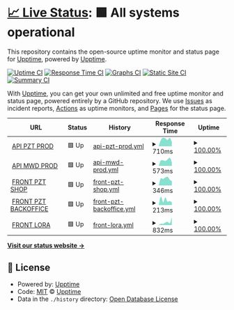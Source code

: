 # [📈 Live Status](https://upptime.github.io/upptime): <!--live status--> **🟩 All systems operational**

This repository contains the open-source uptime monitor and status page for [Upptime](https://upptime.js.org), powered by [Upptime](https://github.com/upptime/upptime).

[![Uptime CI](https://github.com/spectaA/uptime-test/workflows/Uptime%20CI/badge.svg)](https://github.com/spectaA/uptime-test/actions?query=workflow%3A%22Uptime+CI%22)
[![Response Time CI](https://github.com/spectaA/uptime-test/workflows/Response%20Time%20CI/badge.svg)](https://github.com/spectaA/uptime-test/actions?query=workflow%3A%22Response+Time+CI%22)
[![Graphs CI](https://github.com/spectaA/uptime-test/workflows/Graphs%20CI/badge.svg)](https://github.com/spectaA/uptime-test/actions?query=workflow%3A%22Graphs+CI%22)
[![Static Site CI](https://github.com/spectaA/uptime-test/workflows/Static%20Site%20CI/badge.svg)](https://github.com/spectaA/uptime-test/actions?query=workflow%3A%22Static+Site+CI%22)
[![Summary CI](https://github.com/spectaA/uptime-test/workflows/Summary%20CI/badge.svg)](https://github.com/spectaA/uptime-test/actions?query=workflow%3A%22Summary+CI%22)

With [Upptime](https://upptime.js.org), you can get your own unlimited and free uptime monitor and status page, powered entirely by a GitHub repository. We use [Issues](https://github.com/upptime/upptime/issues) as incident reports, [Actions](https://github.com/spectaA/uptime-test/actions) as uptime monitors, and [Pages](https://upptime.github.io/upptime) for the status page.

<!--start: status pages-->
<!-- This summary is generated by Upptime (https://github.com/upptime/upptime) -->
<!-- Do not edit this manually, your changes will be overwritten -->
<!-- prettier-ignore -->
| URL | Status | History | Response Time | Uptime |
| --- | ------ | ------- | ------------- | ------ |
| <img alt="" src="https://favicons.githubusercontent.com/prod-pzt.mokapis.com" height="13"> [API PZT PROD](https://prod-pzt.mokapis.com/api/info) | 🟩 Up | [api-pzt-prod.yml](https://github.com/spectaA/uptime-test/commits/HEAD/history/api-pzt-prod.yml) | <details><summary><img alt="Response time graph" src="./graphs/api-pzt-prod/response-time-week.png" height="20"> 710ms</summary><br><a href="https://spectaA.github.io/uptime-test/history/api-pzt-prod"><img alt="Response time 710" src="https://img.shields.io/endpoint?url=https%3A%2F%2Fraw.githubusercontent.com%2FspectaA%2Fuptime-test%2FHEAD%2Fapi%2Fapi-pzt-prod%2Fresponse-time.json"></a><br><a href="https://spectaA.github.io/uptime-test/history/api-pzt-prod"><img alt="24-hour response time 413" src="https://img.shields.io/endpoint?url=https%3A%2F%2Fraw.githubusercontent.com%2FspectaA%2Fuptime-test%2FHEAD%2Fapi%2Fapi-pzt-prod%2Fresponse-time-day.json"></a><br><a href="https://spectaA.github.io/uptime-test/history/api-pzt-prod"><img alt="7-day response time 710" src="https://img.shields.io/endpoint?url=https%3A%2F%2Fraw.githubusercontent.com%2FspectaA%2Fuptime-test%2FHEAD%2Fapi%2Fapi-pzt-prod%2Fresponse-time-week.json"></a><br><a href="https://spectaA.github.io/uptime-test/history/api-pzt-prod"><img alt="30-day response time 710" src="https://img.shields.io/endpoint?url=https%3A%2F%2Fraw.githubusercontent.com%2FspectaA%2Fuptime-test%2FHEAD%2Fapi%2Fapi-pzt-prod%2Fresponse-time-month.json"></a><br><a href="https://spectaA.github.io/uptime-test/history/api-pzt-prod"><img alt="1-year response time 710" src="https://img.shields.io/endpoint?url=https%3A%2F%2Fraw.githubusercontent.com%2FspectaA%2Fuptime-test%2FHEAD%2Fapi%2Fapi-pzt-prod%2Fresponse-time-year.json"></a></details> | <details><summary><a href="https://spectaA.github.io/uptime-test/history/api-pzt-prod">100.00%</a></summary><a href="https://spectaA.github.io/uptime-test/history/api-pzt-prod"><img alt="All-time uptime 100.00%" src="https://img.shields.io/endpoint?url=https%3A%2F%2Fraw.githubusercontent.com%2FspectaA%2Fuptime-test%2FHEAD%2Fapi%2Fapi-pzt-prod%2Fuptime.json"></a><br><a href="https://spectaA.github.io/uptime-test/history/api-pzt-prod"><img alt="24-hour uptime 100.00%" src="https://img.shields.io/endpoint?url=https%3A%2F%2Fraw.githubusercontent.com%2FspectaA%2Fuptime-test%2FHEAD%2Fapi%2Fapi-pzt-prod%2Fuptime-day.json"></a><br><a href="https://spectaA.github.io/uptime-test/history/api-pzt-prod"><img alt="7-day uptime 100.00%" src="https://img.shields.io/endpoint?url=https%3A%2F%2Fraw.githubusercontent.com%2FspectaA%2Fuptime-test%2FHEAD%2Fapi%2Fapi-pzt-prod%2Fuptime-week.json"></a><br><a href="https://spectaA.github.io/uptime-test/history/api-pzt-prod"><img alt="30-day uptime 100.00%" src="https://img.shields.io/endpoint?url=https%3A%2F%2Fraw.githubusercontent.com%2FspectaA%2Fuptime-test%2FHEAD%2Fapi%2Fapi-pzt-prod%2Fuptime-month.json"></a><br><a href="https://spectaA.github.io/uptime-test/history/api-pzt-prod"><img alt="1-year uptime 100.00%" src="https://img.shields.io/endpoint?url=https%3A%2F%2Fraw.githubusercontent.com%2FspectaA%2Fuptime-test%2FHEAD%2Fapi%2Fapi-pzt-prod%2Fuptime-year.json"></a></details>
| <img alt="" src="https://favicons.githubusercontent.com/prod-mwd.mokapis.com" height="13"> [API MWD PROD](https://prod-mwd.mokapis.com/api/info) | 🟩 Up | [api-mwd-prod.yml](https://github.com/spectaA/uptime-test/commits/HEAD/history/api-mwd-prod.yml) | <details><summary><img alt="Response time graph" src="./graphs/api-mwd-prod/response-time-week.png" height="20"> 573ms</summary><br><a href="https://spectaA.github.io/uptime-test/history/api-mwd-prod"><img alt="Response time 573" src="https://img.shields.io/endpoint?url=https%3A%2F%2Fraw.githubusercontent.com%2FspectaA%2Fuptime-test%2FHEAD%2Fapi%2Fapi-mwd-prod%2Fresponse-time.json"></a><br><a href="https://spectaA.github.io/uptime-test/history/api-mwd-prod"><img alt="24-hour response time 336" src="https://img.shields.io/endpoint?url=https%3A%2F%2Fraw.githubusercontent.com%2FspectaA%2Fuptime-test%2FHEAD%2Fapi%2Fapi-mwd-prod%2Fresponse-time-day.json"></a><br><a href="https://spectaA.github.io/uptime-test/history/api-mwd-prod"><img alt="7-day response time 573" src="https://img.shields.io/endpoint?url=https%3A%2F%2Fraw.githubusercontent.com%2FspectaA%2Fuptime-test%2FHEAD%2Fapi%2Fapi-mwd-prod%2Fresponse-time-week.json"></a><br><a href="https://spectaA.github.io/uptime-test/history/api-mwd-prod"><img alt="30-day response time 573" src="https://img.shields.io/endpoint?url=https%3A%2F%2Fraw.githubusercontent.com%2FspectaA%2Fuptime-test%2FHEAD%2Fapi%2Fapi-mwd-prod%2Fresponse-time-month.json"></a><br><a href="https://spectaA.github.io/uptime-test/history/api-mwd-prod"><img alt="1-year response time 573" src="https://img.shields.io/endpoint?url=https%3A%2F%2Fraw.githubusercontent.com%2FspectaA%2Fuptime-test%2FHEAD%2Fapi%2Fapi-mwd-prod%2Fresponse-time-year.json"></a></details> | <details><summary><a href="https://spectaA.github.io/uptime-test/history/api-mwd-prod">100.00%</a></summary><a href="https://spectaA.github.io/uptime-test/history/api-mwd-prod"><img alt="All-time uptime 100.00%" src="https://img.shields.io/endpoint?url=https%3A%2F%2Fraw.githubusercontent.com%2FspectaA%2Fuptime-test%2FHEAD%2Fapi%2Fapi-mwd-prod%2Fuptime.json"></a><br><a href="https://spectaA.github.io/uptime-test/history/api-mwd-prod"><img alt="24-hour uptime 100.00%" src="https://img.shields.io/endpoint?url=https%3A%2F%2Fraw.githubusercontent.com%2FspectaA%2Fuptime-test%2FHEAD%2Fapi%2Fapi-mwd-prod%2Fuptime-day.json"></a><br><a href="https://spectaA.github.io/uptime-test/history/api-mwd-prod"><img alt="7-day uptime 100.00%" src="https://img.shields.io/endpoint?url=https%3A%2F%2Fraw.githubusercontent.com%2FspectaA%2Fuptime-test%2FHEAD%2Fapi%2Fapi-mwd-prod%2Fuptime-week.json"></a><br><a href="https://spectaA.github.io/uptime-test/history/api-mwd-prod"><img alt="30-day uptime 100.00%" src="https://img.shields.io/endpoint?url=https%3A%2F%2Fraw.githubusercontent.com%2FspectaA%2Fuptime-test%2FHEAD%2Fapi%2Fapi-mwd-prod%2Fuptime-month.json"></a><br><a href="https://spectaA.github.io/uptime-test/history/api-mwd-prod"><img alt="1-year uptime 100.00%" src="https://img.shields.io/endpoint?url=https%3A%2F%2Fraw.githubusercontent.com%2FspectaA%2Fuptime-test%2FHEAD%2Fapi%2Fapi-mwd-prod%2Fuptime-year.json"></a></details>
| <img alt="" src="https://favicons.githubusercontent.com/www.pizzattitude.com" height="13"> [FRONT PZT SHOP](https://www.pizzattitude.com) | 🟩 Up | [front-pzt-shop.yml](https://github.com/spectaA/uptime-test/commits/HEAD/history/front-pzt-shop.yml) | <details><summary><img alt="Response time graph" src="./graphs/front-pzt-shop/response-time-week.png" height="20"> 346ms</summary><br><a href="https://spectaA.github.io/uptime-test/history/front-pzt-shop"><img alt="Response time 346" src="https://img.shields.io/endpoint?url=https%3A%2F%2Fraw.githubusercontent.com%2FspectaA%2Fuptime-test%2FHEAD%2Fapi%2Ffront-pzt-shop%2Fresponse-time.json"></a><br><a href="https://spectaA.github.io/uptime-test/history/front-pzt-shop"><img alt="24-hour response time 227" src="https://img.shields.io/endpoint?url=https%3A%2F%2Fraw.githubusercontent.com%2FspectaA%2Fuptime-test%2FHEAD%2Fapi%2Ffront-pzt-shop%2Fresponse-time-day.json"></a><br><a href="https://spectaA.github.io/uptime-test/history/front-pzt-shop"><img alt="7-day response time 346" src="https://img.shields.io/endpoint?url=https%3A%2F%2Fraw.githubusercontent.com%2FspectaA%2Fuptime-test%2FHEAD%2Fapi%2Ffront-pzt-shop%2Fresponse-time-week.json"></a><br><a href="https://spectaA.github.io/uptime-test/history/front-pzt-shop"><img alt="30-day response time 346" src="https://img.shields.io/endpoint?url=https%3A%2F%2Fraw.githubusercontent.com%2FspectaA%2Fuptime-test%2FHEAD%2Fapi%2Ffront-pzt-shop%2Fresponse-time-month.json"></a><br><a href="https://spectaA.github.io/uptime-test/history/front-pzt-shop"><img alt="1-year response time 346" src="https://img.shields.io/endpoint?url=https%3A%2F%2Fraw.githubusercontent.com%2FspectaA%2Fuptime-test%2FHEAD%2Fapi%2Ffront-pzt-shop%2Fresponse-time-year.json"></a></details> | <details><summary><a href="https://spectaA.github.io/uptime-test/history/front-pzt-shop">100.00%</a></summary><a href="https://spectaA.github.io/uptime-test/history/front-pzt-shop"><img alt="All-time uptime 100.00%" src="https://img.shields.io/endpoint?url=https%3A%2F%2Fraw.githubusercontent.com%2FspectaA%2Fuptime-test%2FHEAD%2Fapi%2Ffront-pzt-shop%2Fuptime.json"></a><br><a href="https://spectaA.github.io/uptime-test/history/front-pzt-shop"><img alt="24-hour uptime 100.00%" src="https://img.shields.io/endpoint?url=https%3A%2F%2Fraw.githubusercontent.com%2FspectaA%2Fuptime-test%2FHEAD%2Fapi%2Ffront-pzt-shop%2Fuptime-day.json"></a><br><a href="https://spectaA.github.io/uptime-test/history/front-pzt-shop"><img alt="7-day uptime 100.00%" src="https://img.shields.io/endpoint?url=https%3A%2F%2Fraw.githubusercontent.com%2FspectaA%2Fuptime-test%2FHEAD%2Fapi%2Ffront-pzt-shop%2Fuptime-week.json"></a><br><a href="https://spectaA.github.io/uptime-test/history/front-pzt-shop"><img alt="30-day uptime 100.00%" src="https://img.shields.io/endpoint?url=https%3A%2F%2Fraw.githubusercontent.com%2FspectaA%2Fuptime-test%2FHEAD%2Fapi%2Ffront-pzt-shop%2Fuptime-month.json"></a><br><a href="https://spectaA.github.io/uptime-test/history/front-pzt-shop"><img alt="1-year uptime 100.00%" src="https://img.shields.io/endpoint?url=https%3A%2F%2Fraw.githubusercontent.com%2FspectaA%2Fuptime-test%2FHEAD%2Fapi%2Ffront-pzt-shop%2Fuptime-year.json"></a></details>
| <img alt="" src="https://favicons.githubusercontent.com/admin.pizzattitude.com" height="13"> [FRONT PZT BACKOFFICE](https://admin.pizzattitude.com) | 🟩 Up | [front-pzt-backoffice.yml](https://github.com/spectaA/uptime-test/commits/HEAD/history/front-pzt-backoffice.yml) | <details><summary><img alt="Response time graph" src="./graphs/front-pzt-backoffice/response-time-week.png" height="20"> 213ms</summary><br><a href="https://spectaA.github.io/uptime-test/history/front-pzt-backoffice"><img alt="Response time 213" src="https://img.shields.io/endpoint?url=https%3A%2F%2Fraw.githubusercontent.com%2FspectaA%2Fuptime-test%2FHEAD%2Fapi%2Ffront-pzt-backoffice%2Fresponse-time.json"></a><br><a href="https://spectaA.github.io/uptime-test/history/front-pzt-backoffice"><img alt="24-hour response time 120" src="https://img.shields.io/endpoint?url=https%3A%2F%2Fraw.githubusercontent.com%2FspectaA%2Fuptime-test%2FHEAD%2Fapi%2Ffront-pzt-backoffice%2Fresponse-time-day.json"></a><br><a href="https://spectaA.github.io/uptime-test/history/front-pzt-backoffice"><img alt="7-day response time 213" src="https://img.shields.io/endpoint?url=https%3A%2F%2Fraw.githubusercontent.com%2FspectaA%2Fuptime-test%2FHEAD%2Fapi%2Ffront-pzt-backoffice%2Fresponse-time-week.json"></a><br><a href="https://spectaA.github.io/uptime-test/history/front-pzt-backoffice"><img alt="30-day response time 213" src="https://img.shields.io/endpoint?url=https%3A%2F%2Fraw.githubusercontent.com%2FspectaA%2Fuptime-test%2FHEAD%2Fapi%2Ffront-pzt-backoffice%2Fresponse-time-month.json"></a><br><a href="https://spectaA.github.io/uptime-test/history/front-pzt-backoffice"><img alt="1-year response time 213" src="https://img.shields.io/endpoint?url=https%3A%2F%2Fraw.githubusercontent.com%2FspectaA%2Fuptime-test%2FHEAD%2Fapi%2Ffront-pzt-backoffice%2Fresponse-time-year.json"></a></details> | <details><summary><a href="https://spectaA.github.io/uptime-test/history/front-pzt-backoffice">100.00%</a></summary><a href="https://spectaA.github.io/uptime-test/history/front-pzt-backoffice"><img alt="All-time uptime 100.00%" src="https://img.shields.io/endpoint?url=https%3A%2F%2Fraw.githubusercontent.com%2FspectaA%2Fuptime-test%2FHEAD%2Fapi%2Ffront-pzt-backoffice%2Fuptime.json"></a><br><a href="https://spectaA.github.io/uptime-test/history/front-pzt-backoffice"><img alt="24-hour uptime 100.00%" src="https://img.shields.io/endpoint?url=https%3A%2F%2Fraw.githubusercontent.com%2FspectaA%2Fuptime-test%2FHEAD%2Fapi%2Ffront-pzt-backoffice%2Fuptime-day.json"></a><br><a href="https://spectaA.github.io/uptime-test/history/front-pzt-backoffice"><img alt="7-day uptime 100.00%" src="https://img.shields.io/endpoint?url=https%3A%2F%2Fraw.githubusercontent.com%2FspectaA%2Fuptime-test%2FHEAD%2Fapi%2Ffront-pzt-backoffice%2Fuptime-week.json"></a><br><a href="https://spectaA.github.io/uptime-test/history/front-pzt-backoffice"><img alt="30-day uptime 100.00%" src="https://img.shields.io/endpoint?url=https%3A%2F%2Fraw.githubusercontent.com%2FspectaA%2Fuptime-test%2FHEAD%2Fapi%2Ffront-pzt-backoffice%2Fuptime-month.json"></a><br><a href="https://spectaA.github.io/uptime-test/history/front-pzt-backoffice"><img alt="1-year uptime 100.00%" src="https://img.shields.io/endpoint?url=https%3A%2F%2Fraw.githubusercontent.com%2FspectaA%2Fuptime-test%2FHEAD%2Fapi%2Ffront-pzt-backoffice%2Fuptime-year.json"></a></details>
| <img alt="" src="https://favicons.githubusercontent.com/www.lora-construct.be" height="13"> [FRONT LORA](https://www.lora-construct.be/) | 🟩 Up | [front-lora.yml](https://github.com/spectaA/uptime-test/commits/HEAD/history/front-lora.yml) | <details><summary><img alt="Response time graph" src="./graphs/front-lora/response-time-week.png" height="20"> 832ms</summary><br><a href="https://spectaA.github.io/uptime-test/history/front-lora"><img alt="Response time 832" src="https://img.shields.io/endpoint?url=https%3A%2F%2Fraw.githubusercontent.com%2FspectaA%2Fuptime-test%2FHEAD%2Fapi%2Ffront-lora%2Fresponse-time.json"></a><br><a href="https://spectaA.github.io/uptime-test/history/front-lora"><img alt="24-hour response time 2204" src="https://img.shields.io/endpoint?url=https%3A%2F%2Fraw.githubusercontent.com%2FspectaA%2Fuptime-test%2FHEAD%2Fapi%2Ffront-lora%2Fresponse-time-day.json"></a><br><a href="https://spectaA.github.io/uptime-test/history/front-lora"><img alt="7-day response time 832" src="https://img.shields.io/endpoint?url=https%3A%2F%2Fraw.githubusercontent.com%2FspectaA%2Fuptime-test%2FHEAD%2Fapi%2Ffront-lora%2Fresponse-time-week.json"></a><br><a href="https://spectaA.github.io/uptime-test/history/front-lora"><img alt="30-day response time 832" src="https://img.shields.io/endpoint?url=https%3A%2F%2Fraw.githubusercontent.com%2FspectaA%2Fuptime-test%2FHEAD%2Fapi%2Ffront-lora%2Fresponse-time-month.json"></a><br><a href="https://spectaA.github.io/uptime-test/history/front-lora"><img alt="1-year response time 832" src="https://img.shields.io/endpoint?url=https%3A%2F%2Fraw.githubusercontent.com%2FspectaA%2Fuptime-test%2FHEAD%2Fapi%2Ffront-lora%2Fresponse-time-year.json"></a></details> | <details><summary><a href="https://spectaA.github.io/uptime-test/history/front-lora">100.00%</a></summary><a href="https://spectaA.github.io/uptime-test/history/front-lora"><img alt="All-time uptime 100.00%" src="https://img.shields.io/endpoint?url=https%3A%2F%2Fraw.githubusercontent.com%2FspectaA%2Fuptime-test%2FHEAD%2Fapi%2Ffront-lora%2Fuptime.json"></a><br><a href="https://spectaA.github.io/uptime-test/history/front-lora"><img alt="24-hour uptime 100.00%" src="https://img.shields.io/endpoint?url=https%3A%2F%2Fraw.githubusercontent.com%2FspectaA%2Fuptime-test%2FHEAD%2Fapi%2Ffront-lora%2Fuptime-day.json"></a><br><a href="https://spectaA.github.io/uptime-test/history/front-lora"><img alt="7-day uptime 100.00%" src="https://img.shields.io/endpoint?url=https%3A%2F%2Fraw.githubusercontent.com%2FspectaA%2Fuptime-test%2FHEAD%2Fapi%2Ffront-lora%2Fuptime-week.json"></a><br><a href="https://spectaA.github.io/uptime-test/history/front-lora"><img alt="30-day uptime 100.00%" src="https://img.shields.io/endpoint?url=https%3A%2F%2Fraw.githubusercontent.com%2FspectaA%2Fuptime-test%2FHEAD%2Fapi%2Ffront-lora%2Fuptime-month.json"></a><br><a href="https://spectaA.github.io/uptime-test/history/front-lora"><img alt="1-year uptime 100.00%" src="https://img.shields.io/endpoint?url=https%3A%2F%2Fraw.githubusercontent.com%2FspectaA%2Fuptime-test%2FHEAD%2Fapi%2Ffront-lora%2Fuptime-year.json"></a></details>

<!--end: status pages-->

[**Visit our status website →**](https://upptime.github.io/upptime)

## 📄 License

- Powered by: [Upptime](https://github.com/upptime/upptime)
- Code: [MIT](./LICENSE) © [Upptime](https://upptime.js.org)
- Data in the `./history` directory: [Open Database License](https://opendatacommons.org/licenses/odbl/1-0/)
